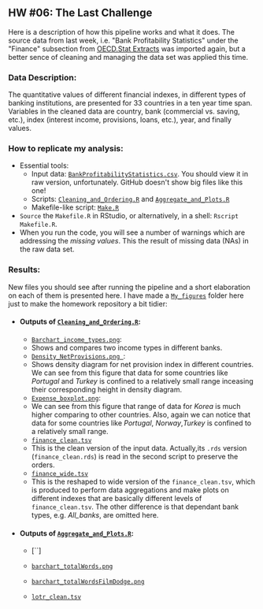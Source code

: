 HW #06: The Last Challenge
--------------------------

Here is a description of how this pipeline works and what it does. The source data from last week,
i.e. "Bank Profitability Statistics" under the "Finance" subsection from [OECD.Stat Extracts](http://stats.oecd.org/)
was imported again, but a better sence of cleaning and managing the data set was applied this time.  

### Data Description:  

The quantitative values of different financial indexes, in different types of banking institutions, are presented
for 33 countries in a ten year time span. Variables in the cleaned data are country, bank (commercial vs. saving,
etc.), index (interest income, provisions, loans, etc.), year, and finally values.

### How to replicate my analysis:

  * Essential tools:
    - Input data: [`BankProfitabilityStatistics.csv`](https://github.com/Mahdiark/stat545a-2013-hw06_khosravi-mah/blob/master/BankProfitabilityStatistics.csv). You should view it in raw version, unfortunately. GitHub doesn't show big files like this one!
    - Scripts: [`Cleaning_and_Ordering.R`](https://github.com/Mahdiark/stat545a-2013-hw06_khosravi-mah/blob/master/Cleaning_and_Ordering.R) and [`Aggregate_and_Plots.R`](https://github.com/Mahdiark/stat545a-2013-hw06_khosravi-mah/blob/master/Aggregate_and_Plots.R)
    - Makefile-like script: [`Make.R`](https://github.com/Mahdiark/stat545a-2013-hw06_khosravi-mah/blob/master/Make.R)
  * `Source` the `Makefile.R` in RStudio, or alternatively, in a shell: `Rscript Makefile.R`.
  * When you run the code, you will see a number of warnings which are addressing the *missing values*. This the result of missing data (NAs) in the raw data set.
  
### Results:

New files you should see after running the pipeline and a short elaboration on each of them is presented here.
I have made a [`My_figures`](https://github.com/Mahdiark/stat545a-2013-hw06_khosravi-mah/tree/master/My_figures) 
folder here just to make the homework repository a bit tidier:

  * #### Outputs of [`Cleaning_and_Ordering.R`](https://github.com/Mahdiark/stat545a-2013-hw06_khosravi-mah/blob/master/Cleaning_and_Ordering.R):
    - [`Barchart_income_types.png`](https://github.com/Mahdiark/stat545a-2013-hw06_khosravi-mah/blob/master/My_figures/Barchart_income_types.png):
     * Shows and compares two income types in different banks.
    - [`Density_NetProvisions.png `](https://github.com/Mahdiark/stat545a-2013-hw06_khosravi-mah/blob/master/My_figures/Density_NetProvisions.png):
     * Shows density diagram for net provision index in different countries. We can see from this figure that data for some countries like *Portugal* and *Turkey* is confined to a relatively small range inceasing their corresponding height in density diagram.
    - [`Expense_boxplot.png`](https://github.com/Mahdiark/stat545a-2013-hw06_khosravi-mah/blob/master/My_figures/Expense_boxplot.png):
     * We can see from this figure that range of data for *Korea* is much higher comparing to other countries. Also, again we can notice that data for some countries like *Portugal*, *Norway*,*Turkey* is confined to a relatively small range.
    - [`finance_clean.tsv`](https://github.com/Mahdiark/stat545a-2013-hw06_khosravi-mah/blob/master/finance_clean.tsv)
     * This is the clean version of the input data. Actually,its `.rds` version (`finance_clean.rds`) is read in the second script to preserve the orders.
    - [`finance_wide.tsv`](https://github.com/Mahdiark/stat545a-2013-hw06_khosravi-mah/blob/master/finance_wide.tsv)
     * This is the reshaped to wide version of the `finance_clean.tsv`, which is produced to perform data aggregations and make plots on different indexes that are basically different levels of `finance_clean.tsv`. The other difference is that dependant bank types, e.g. *All_banks*, are omitted here.

  * #### Outputs of [`Aggregate_and_Plots.R`](https://github.com/Mahdiark/stat545a-2013-hw06_khosravi-mah/blob/master/Aggregate_and_Plots.R):
    - [``]




    - [`barchart_totalWords.png`](https://raw.github.com/jennybc/STAT545A/master/hw06_scaffolds/01_justR/barchart_totalWords.png)
    - [`barchart_totalWordsFilmDodge.png`](https://raw.github.com/jennybc/STAT545A/master/hw06_scaffolds/01_justR/barchart_totalWordsFilmDodge.png)
    - [`lotr_clean.tsv`](https://github.com/jennybc/STAT545A/blob/master/hw06_scaffolds/01_justR/lotr_clean.tsv)
